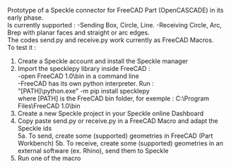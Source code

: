 Prototype of a Speckle connector for FreeCAD Part (OpenCASCADE) in its early phase.  
Is currently supported : 
-Sending Box, Circle, Line.
-Receiving Circle, Arc, Brep with planar faces and straight or arc edges.  
The codes send.py and receive.py work currently as FreeCAD Macros.  
To test it :  
1. Create a Speckle account and install the Speckle manager  
2. Import the specklepy library inside FreeCAD :  
   -open FreeCAD 1.0\bin in a command line  
   -FreeCAD has its own python interpreter. Run :  
       "[PATH]\python.exe" -m pip install specklepy  
     where [PATH] is the FreeCAD bin folder, for exemple : C:\Program Files\FreeCAD 1.0\bin  
3. Create a new Speckle project in your Speckle online Dashboard  
4. Copy paste send.py or receive.py in a FreeCAD Macro and adapt the Speckle ids  
5a. To send, create some (supported) geometries in FreeCAD (Part Workbench)
5b. To receive, create some (supported) geometries in an external software (ex. Rhino), send them to Speckle
6. Run one of the macro  
